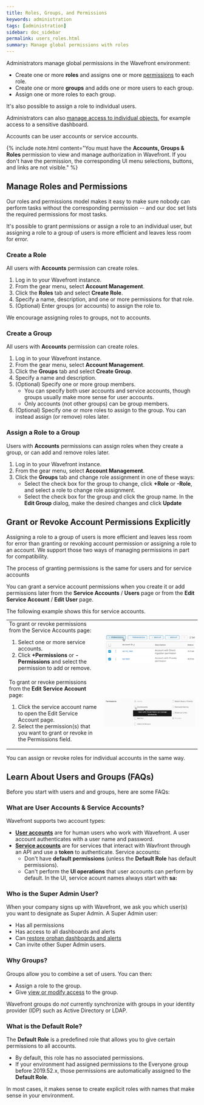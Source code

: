 ```yaml
---
title: Roles, Groups, and Permissions
keywords: administration
tags: [administration]
sidebar: doc_sidebar
permalink: users_roles.html
summary: Manage global permissions with roles
---
```


Administrators manage global permissions in the Wavefront environment:
* Create one or more **roles** and assigns one or more [permissions](permissions_overview.html) to each role.
* Create one or more **groups** and adds one or more users to each group.
* Assign one or more roles to each group.

It's also possible to assign a role to individual users.

Administrators can also [manage access to individual objects](access.html), for example access to a sensitive dashboard.

Accounts can be user accounts or service accounts.

{% include note.html content="You must have the **Accounts, Groups & Roles** permission to view and manage authorization in Wavefront. If you don't have the permission, the corresponding UI menu selections, buttons, and links are not visible." %}


## Manage Roles and Permissions

Our roles and permissions model makes it easy to make sure nobody can perform tasks without the corresponding permission -- and our doc set lists the required permissions for most tasks.

It's possible to grant permissions or assign a role to an individual user, but assigning a role to a group of users is more efficient and leaves less room for error.

### Create a Role

All users with **Accounts** permission can create roles.

1. Log in to your Wavefront instance.
2. From the gear menu, select **Account Management**.
3. Click the **Roles** tab and select **Create Role**.
4. Specify a name, description, and one or more permissions for that role.
5. (Optional) Enter groups (or accounts) to assign the role to.

We encourage assigning roles to groups, not to accounts.

### Create a Group

All users with **Accounts** permission can create roles.

1. Log in to your Wavefront instance.
2. From the gear menu, select **Account Management**.
3. Click the **Groups** tab and select **Create Group**.
4. Specify a name and description.
5. (Optional) Specify one or more group members.
   * You can specify both user accounts and service accounts, though groups usually make more sense for user accounts.
   * Only accounts (not other groups) can be group members.
5. (Optional) Specify one or more roles to assign to the group.
   You can instead assign (or remove) roles later.

### Assign a Role to a Group

Users with **Accounts** permissions can assign roles when they create a group, or can add and remove roles later.

1. Log in to your Wavefront instance.
2. From the gear menu, select **Account Management**.
3. Click the **Groups** tab and change role assignment in one of these ways:
   * Select the check box for the group to change, click **+Role** or **-Role**, and select a role to change role assignment.
   * Select the check box for the group and click the group name. In the **Edit Group** dialog, make the desired changes and click **Update**


<!---
This video shows how you find out the permissions you have, and how to manage permissions for users and groups.

<p><a href="https://youtu.be/kQ-w-DyjW5M"><img src="/images/v_permissions_2019.png" style="width: 700px;" alt="permissions for users and groups"/></a>
</p>--->

## Grant or Revoke Account Permissions Explicitly

Assigning a role to a group of users is more efficient and leaves less room for error than granting or revoking account permission or assigning a role to an account. We support those two ways of managing permissions in part for compatibility.

The process of granting permissions is the same for users and for service accounts

You can grant a service account permissions when you create it or add permissions later from the **Service Accounts** / **Users** page or from the **Edit Service Account** / **Edit User** page.

The following example shows this for service accounts.

<table style="width: 100%;">
<tbody>
<tr>
<td width="50%">
To grant or revoke permissions from the Service Accounts page:
<ol><li>Select one or more service accounts. </li>
<li>Click <strong>+Permissions</strong> or <strong>-Permissions</strong> and select the permission to add or remove.</li>
</ol></td>
<td width="50%"><img src="/images/sa_add_permission_global.png" alt="globally add or remove service account permissions"/></td>
</tr>
<tr>
<td width="50%">
To grant or revoke permissions from the <strong>Edit Service Account</strong> page:
<ol><li>Click the service account name to open the Edit Service Account page. </li>
<li>Select the permission(s) that you want to grant or revoke in the Permissions field.</li>
</ol></td>
<td width="50%"><img src="/images/sa_add_permission_single.png" alt="add or remove service account permissions"/></td>
</tr>

</tbody>
</table>

You can assign or revoke roles for individual accounts in the same way.

## Learn About Users and Groups (FAQs)

Before you start with users and and groups, here are some FAQs:

### What are User Accounts & Service Accounts?

Wavefront supports two account types:
* **[User accounts](user_accounts.html)** are for human users who work with Wavefront. A user account authenticates with a user name and password.
* **[Service accounts](service_accounts.html)** are for services that interact with Wavfront through an API and use a **token** to authenticate. Service accounts:
  - Don't have **default permissions** (unless the **Default Role** has default permissions).
  - Can't perform the **UI operations** that user accounts can perform by default.
  In the UI, service acount names always start with **sa:**

### Who is the Super Admin User?

When your company signs up with Wavefront, we ask you which user(s) you want to designate as Super Admin. A Super Admin user:
* Has all permissions
* Has access to all dashboards and alerts
* Can [restore orphan dashboards and alerts](access.html#making-orphan-dashboards-visible)
* Can invite other Super Admin users.


### Why Groups?

Groups allow you to combine a set of users. You can then:
* Assign a role to the group.
* Give [view or modify access](access.html) to the group.

Wavefront groups do *not* currently synchronize with groups in your identity provider (IDP) such as Active Directory or LDAP.

<!--- Obsolete
### What's the Everyone Group?

All accounts (users and service accounts) are members of the Everyone group.

Here's what you need to know:

* You cannot remove accounts from the Everyone group. All accounts, including Super Admin, are always in the Everyone group.
* You cannot delete the Everyone group.
* You can change the permissions assigned to the Everyone group. By default, the group has no explicit permissions, which means human users can browse data but cannot modify anything and service accounts have no permissions.

  **Warning** If you add permissions assigned to the Everyone group, you change the permissions for each account in your environment, including service accounts.
* If you use access control in your environment, you can share a dashboard or alert with the Everyone group to:
  - Give View & Modify access to accounts who have Dashboard (or Alert) permissions
  - Give View access to accounts who don't have Dashboard (or Alert) permissions
  You can remove the Everyone group from a dashboard or alert access list to limit access to that object.

--->

### What is the Default Role?

The **Default Role** is a predefined role that allows you to give certain permissions to all accounts.

* By default, this role has no associated permissions.
* If your environment had assigned permissions to the Everyone group before 2019.52.x, those permissions are automatically assigned to the **Default Role**.

In most cases, it makes sense to create explicit roles with names that make sense in your environment.
